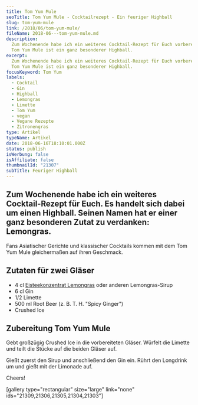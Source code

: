 ```yaml
---
title: Tom Yum Mule
seoTitle: Tom Yum Mule - Cocktailrezept - Ein feuriger Highball
slug: tom-yum-mule
link: /2018/06/tom-yum-mule/
fileName: 2018-06---tom-yum-mule.md
description:
  Zum Wochenende habe ich ein weiteres Cocktail-Rezept für Euch vorbereitet. Der
  Tom Yum Mule ist ein ganz besonderer Highball.
excerpt:
  Zum Wochenende habe ich ein weiteres Cocktail-Rezept für Euch vorbereitet. Der
  Tom Yum Mule ist ein ganz besonderer Highball.
focusKeyword: Tom Yum
labels:
  - Cocktail
  - Gin
  - Highball
  - Lemongras
  - Limette
  - Tom Yum
  - vegan
  - Vegane Rezepte
  - Zitronengras
type: Artikel
typeName: Artikel
date: 2018-06-16T18:10:01.000Z
status: publish
isWerbung: false
isAffiliate: false
thumbnailId: "21307"
subTitle: Feuriger Highball
---
```


## Zum Wochenende habe ich ein weiteres Cocktail-Rezept für Euch. Es handelt sich dabei um einen Highball. Seinen Namen hat er einer ganz besonderen Zutat zu verdanken: Lemongras.

Fans Asiatischer Gerichte und klassischer Cocktails kommen mit dem Tom Yum Mule
gleichermaßen auf ihren Geschmack.

## Zutaten für zwei Gläser

<ul>
    <li>4 cl <a href="http://cardamonchai.com/2018/05/bio-eistee-konzentrate-von-teatime-im-test/">Eisteekonzentrat Lemongras</a> oder anderen Lemongras-Sirup</li>
    <li>6 cl Gin</li>
    <li>1/2 Limette</li>
    <li>500 ml Root Beer (z. B. T. H. "Spicy Ginger")</li>
    <li>Crushed Ice</li>
</ul>

## Zubereitung Tom Yum Mule

Gebt großzügig Crushed Ice in die vorbereiteten Gläser. Würfelt die Limette und
teilt die Stücke auf die beiden Gläser auf.

Gießt zuerst den Sirup und anschließend den Gin ein. Rührt den Longdrink um und
gießt mit der Limonade auf.

Cheers!

[gallery type="rectangular" size="large" link="none"
ids="21309,21306,21305,21304,21303"]
